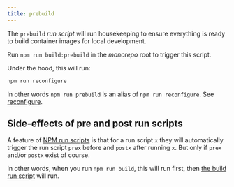 ```yaml
--- 
title: prebuild
--- 
```


The `prebuild` _run script_ will run housekeeping to ensure everything is ready
to build container images for local development.

Run `npm run build:prebuild` in the _monorepo_ root to trigger this script.

Under the hood, this will run:

```sh title="Terminal"
npm run reconfigure
```

In other words `npm run prebuild` is an alias of `npm run reconfigure`.
See [reconfigure](/docs/reference/contributors/monorepo/run-scripts/reconfigure).

## Side-effects of pre and post run scripts

A feature of [NPM run
scripts](https://docs.npmjs.com/cli/v10/using-npm/scripts) is that for a run
script `x` they will automatically trigger the run script `prex` before 
and `postx` after running `x`. But only if `prex` and/or `postx` exist of course.

In other words, when you run `npm run build`, this will run first, then [the
build run script](/docs/reference/contributors/monorepo/run-scripts/build/)
will run.

